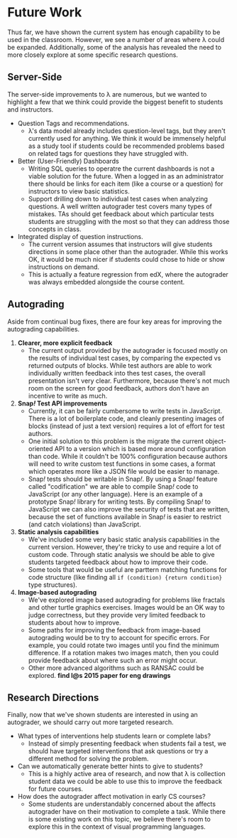 # Future Work
Thus far, we have shown the current system has enough capability to be used in the classroom. However, we see a number of areas where λ could be expanded. Additionally, some of the analysis has revealed the need to more closely explore at some specific research questions.

## Server-Side
The server-side improvements to λ are numerous, but we wanted to highlight a few that we think could provide the biggest benefit to students and instructors.

* Question Tags and recommendations.
	* λ's data model already includes question-level tags, but they aren't currently used for anything. We think it would be immensely helpful as a study tool if students could be recommended problems based on related tags for questions they have struggled with.
* Better (User-Friendly) Dashboards
	* Writing SQL queries to operatre the current dashboards is not a viable solution for the future. When a logged in as an administrator there should be links for each item (like a course or a question) for instructors to view basic statistics.
	* Support drilling down to individual test cases when analyzing questions. A well written autograder test covers many types of mistakes. TAs should get feedback about which particular tests students are struggling with the most so that they can address those concepts in class.
* Integrated display of question instructions.
	* The current version assumes that instructors will give students directions in some place other than the autograder. While this works OK, it would be much nicer if students could chose to hide or show instructions on demand.
	* This is actually a feature regression from edX, where the autograder was always embedded alongside the course content.

## Autograding
Aside from continual bug fixes, there are four key areas for improving the autograding capabilities.

1. **Clearer, more explicit feedback**
	* The current output provided by the autograder is focused mostly on the results of individual test cases, by comparing the expected vs returned outputs of blocks. While test authors are able to work individually written feedback into thes test cases, the overall presentation isn't very clear. Furthermore, because there's not much room on the screen for good feedback, authors don't have an incentive to write as much.
2. **Snap<em>!</em> Test API improvements**
	* Currently, it can be fairly cumbersome to write tests in JavaScript. There is a lot of boilerplate code, and cleanly presenting images of blocks (instead of just a text version) requires a lot of effort for test authors.
	* One initial solution to this problem is the migrate the current object-oriented API to a version which is based more around configuration than code. While it couldn't be 100% configuration because authors will need to write custom test functions in some cases, a format which operates more like a JSON file would be easier to manage.
	* Snap<em>!</em> tests should be writable in Snap<em>!</em>. By using a Snap<em>!</em> feature called "codification" we are able to compile Snap<em>!</em> code to JavaScript (or any other language). Here is an example of a prototype Snap<em>!</em> library for writing tests. By compiling Snap<em>!</em> to JavaScript we can also improve the security of tests that are written, because the set of functions available in Snap<em>!</em> is easier to restrict (and catch violations) than JavaScript.
3. **Static analysis capabilities**
	* We've included some very basic static analysis capabilities in the current version. However, they're tricky to use and require a lot of custom code. Through static analysis we should be able to give students targeted feedback about how to improve their code.
	* Some tools that would be useful are parttern matching functions for code structure (like finding all `if (condition) {return condition}` type structures).
4. **Image-based autograding**
	* We've explored image based autograding for problems like fractals and other turtle graphics exercises. Images would be an OK way to judge correctness, but they provide very limited feedback to students about how to improve.
	* Some paths for improving the feedback from image-based autograding would be to try to account for specific errors. For example, you could rotate two images until you find the minimum difference. If a rotation makes two images match, then you could provide feedback about where such an error might occur.
	* Other more advanced algorithms such as RANSAC could be explored. **find l@s 2015 paper for eng drawings**

## Research Directions

Finally, now that we've shown students are interested in using an autograder, we should carry out more targeted research.

* What types of interventions help students learn or complete labs?
	* Instead of simply presenting feedback when students fail a test, we should have targeted interventions that ask questions or try a different method for solving the problem.
* Can we automatically generate better hints to give to students?
	* This is a highly active area of research, and now that λ is collection student data we could be able to use this to improve the feedback for future courses.
* How does the autograder affect motivation in early CS courses?
	* Some students are understandably concerned about the affects autograder have on their motivation to complete a task. While there is some existing work on this topic, we believe there's room to explore this in the context of visual programming languages.
